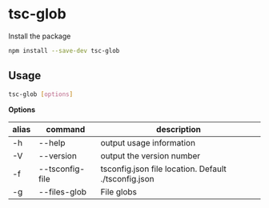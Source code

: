 # tsc-glob

Install the package

```bash
npm install --save-dev tsc-glob
```

## Usage

```bash
tsc-glob [options]
```

**Options**

| alias | command                  | description                                          |
| ----- | ------------------------ | ---------------------------------------------------- |
| -h    | --help                   | output usage information                             |
| -V    | --version                | output the version number                            |
| -f    | --tsconfig-file <path>   | tsconfig.json file location. Default ./tsconfig.json |
| -g    | --files-glob <globs>     | File globs                                           |